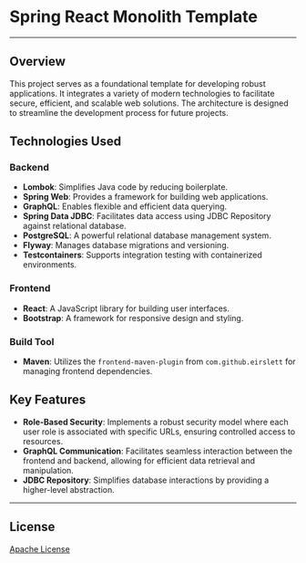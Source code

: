 # Spring React Monolith Template

---

## Overview

This project serves as a foundational template for developing robust applications. It integrates a variety of modern technologies to facilitate secure, efficient, and scalable web solutions. The architecture is designed to streamline the development process for future projects.

## Technologies Used

### Backend
- **Lombok**: Simplifies Java code by reducing boilerplate.
- **Spring Web**: Provides a framework for building web applications.
- **GraphQL**: Enables flexible and efficient data querying.
- **Spring Data JDBC**: Facilitates data access using JDBC Repository against relational database.
- **PostgreSQL**: A powerful relational database management system.
- **Flyway**: Manages database migrations and versioning.
- **Testcontainers**: Supports integration testing with containerized environments.

### Frontend
- **React**: A JavaScript library for building user interfaces.
- **Bootstrap**: A framework for responsive design and styling.

### Build Tool
- **Maven**: Utilizes the `frontend-maven-plugin` from `com.github.eirslett` for managing frontend dependencies.

## Key Features

- **Role-Based Security**: Implements a robust security model where each user role is associated with specific URLs, ensuring controlled access to resources.
- **GraphQL Communication**: Facilitates seamless interaction between the frontend and backend, allowing for efficient data retrieval and manipulation.
- **JDBC Repository**: Simplifies database interactions by providing a higher-level abstraction.

---

## License

[Apache License](https://www.apache.org/licenses/LICENSE-2.0)
